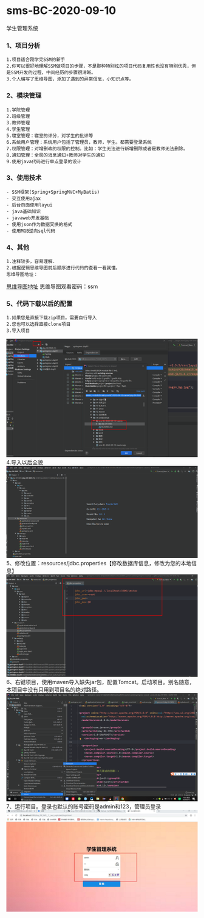 # sms-BC-2020-09-10
学生管理系统

### 1、项目分析
    1.项目适合刚学完SSM的新手
    2.你可以很好地理解SSM做项目的步骤，不是那种特别炫的项目代码复用性也没有特别优秀，但是SSM开发的过程，中间经历的步骤很清晰。
    3.个人编写了思维导图，添加了遇到的异常信息，小知识点等。
    
### 2、模块管理
    1.学院管理
    2.班级管理
    3.教师管理
    4.学生管理
    5.寝室管理：寝室的评分，对学生的批评等
    6.系统用户管理：系统用户包括了管理员，教师，学生。都需要登录系统
    7.权限管理：对增删改的权限的控制。比如：学生无法进行新增删除或者是教师无法删除。
    8.通知管理：全局的消息通知+教师对学生的通知
    9.使用java代码进行单点登录的设计
    
### 3、使用技术
    - SSM框架(Spring+SpringMVC+MyBatis)
    - 交互使用ajax
    - 后台页面使用layui
    - java基础知识
    - javaweb开发基础
    - 使用json作为数据交换的格式
    - 使用MGB逆向sql代码

### 4、其他
    1.注释较多，容易理解.
    2.根据逻辑思维导图前后顺序进行代码的查看一看就懂。
    思维导图地址：
[思维导图地址](https://www.processon.com/view/link/5f5c8fc9f346fb7afd558aa9)
    思维导图观看密码：ssm
      
### 5、代码下载以后的配置
    1.如果您是直接下载zip项目。需要自行导入
    2.您也可以选择直接clone项目
    3.导入项目
    
![导入项目](https://github.com/ht15637668398/temp-TEST-2020-09-12/blob/master/image/3EZR5R8_SFL%25%5D~%7B%7BXE%25Z~93.png)
    4.导入以后全貌
![项目结构](https://github.com/ht15637668398/temp-TEST-2020-09-12/blob/master/image/image.png)
    5、修改位置：resources/jdbc.properties【修改数据库信息，修改为您的本地信息】
![修改数据库信息](https://github.com/ht15637668398/temp-TEST-2020-09-12/blob/master/image/084%60CLFI%5D%5B0PW3WU1M%5BW205.png)
    6、右键项目，使用maven导入缺失jar包，配置Tomcat。启动项目。别名随意，本项目中没有只用到项目名的绝对路径。
![重新导入项目，引入缺失jar包](https://github.com/ht15637668398/temp-TEST-2020-09-12/blob/master/image/%7D6T41QQ6%5D4850W_0%24%7DXO%60%24E.png)
    7、运行项目。登录也默认的账号密码是admin和123，管理员登录
![登录首页](https://github.com/ht15637668398/temp-TEST-2020-09-12/blob/master/image/M%5BVP%25OBCV0J48R8_A0UV2%7DU.jpg)    



